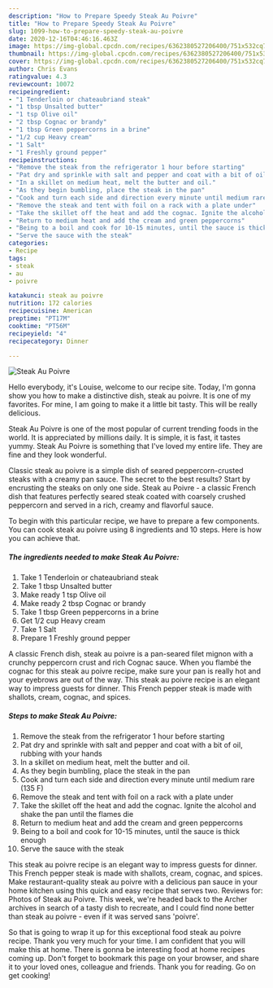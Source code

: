 ```yaml
---
description: "How to Prepare Speedy Steak Au Poivre"
title: "How to Prepare Speedy Steak Au Poivre"
slug: 1099-how-to-prepare-speedy-steak-au-poivre
date: 2020-12-16T04:46:16.463Z
image: https://img-global.cpcdn.com/recipes/6362380527206400/751x532cq70/steak-au-poivre-recipe-main-photo.jpg
thumbnail: https://img-global.cpcdn.com/recipes/6362380527206400/751x532cq70/steak-au-poivre-recipe-main-photo.jpg
cover: https://img-global.cpcdn.com/recipes/6362380527206400/751x532cq70/steak-au-poivre-recipe-main-photo.jpg
author: Chris Evans
ratingvalue: 4.3
reviewcount: 10072
recipeingredient:
- "1 Tenderloin or chateaubriand steak"
- "1 tbsp Unsalted butter"
- "1 tsp Olive oil"
- "2 tbsp Cognac or brandy"
- "1 tbsp Green peppercorns in a brine"
- "1/2 cup Heavy cream"
- "1 Salt"
- "1 Freshly ground pepper"
recipeinstructions:
- "Remove the steak from the refrigerator 1 hour before starting"
- "Pat dry and sprinkle with salt and pepper and coat with a bit of oil, rubbing with your hands"
- "In a skillet on medium heat, melt the butter and oil."
- "As they begin bumbling, place the steak in the pan"
- "Cook and turn each side and direction every minute until medium rare (135 F)"
- "Remove the steak and tent with foil on a rack with a plate under"
- "Take the skillet off the heat and add the cognac. Ignite the alcohol and shake the pan until the flames die"
- "Return to medium heat and add the cream and green peppercorns"
- "Being to a boil and cook for 10-15 minutes, until the sauce is thick enough"
- "Serve the sauce with the steak"
categories:
- Recipe
tags:
- steak
- au
- poivre

katakunci: steak au poivre 
nutrition: 172 calories
recipecuisine: American
preptime: "PT17M"
cooktime: "PT56M"
recipeyield: "4"
recipecategory: Dinner

---
```



![Steak Au Poivre](https://img-global.cpcdn.com/recipes/6362380527206400/751x532cq70/steak-au-poivre-recipe-main-photo.jpg)

Hello everybody, it's Louise, welcome to our recipe site. Today, I'm gonna show you how to make a distinctive dish, steak au poivre. It is one of my favorites. For mine, I am going to make it a little bit tasty. This will be really delicious.

Steak Au Poivre is one of the most popular of current trending foods in the world. It is appreciated by millions daily. It is simple, it is fast, it tastes yummy. Steak Au Poivre is something that I've loved my entire life. They are fine and they look wonderful.

Classic steak au poivre is a simple dish of seared peppercorn-crusted steaks with a creamy pan sauce. The secret to the best results? Start by encrusting the steaks on only one side. Steak au Poivre - a classic French dish that features perfectly seared steak coated with coarsely crushed peppercorn and served in a rich, creamy and flavorful sauce.


To begin with this particular recipe, we have to prepare a few components. You can cook steak au poivre using 8 ingredients and 10 steps. Here is how you can achieve that.

<!--inarticleads1-->

##### The ingredients needed to make Steak Au Poivre:

1. Take 1 Tenderloin or chateaubriand steak
1. Take 1 tbsp Unsalted butter
1. Make ready 1 tsp Olive oil
1. Make ready 2 tbsp Cognac or brandy
1. Take 1 tbsp Green peppercorns in a brine
1. Get 1/2 cup Heavy cream
1. Take 1 Salt
1. Prepare 1 Freshly ground pepper


A classic French dish, steak au poivre is a pan-seared filet mignon with a crunchy peppercorn crust and rich Cognac sauce. When you flambé the cognac for this steak au poivre recipe, make sure your pan is really hot and your eyebrows are out of the way. This steak au poivre recipe is an elegant way to impress guests for dinner. This French pepper steak is made with shallots, cream, cognac, and spices. 

<!--inarticleads2-->

##### Steps to make Steak Au Poivre:

1. Remove the steak from the refrigerator 1 hour before starting
1. Pat dry and sprinkle with salt and pepper and coat with a bit of oil, rubbing with your hands
1. In a skillet on medium heat, melt the butter and oil.
1. As they begin bumbling, place the steak in the pan
1. Cook and turn each side and direction every minute until medium rare (135 F)
1. Remove the steak and tent with foil on a rack with a plate under
1. Take the skillet off the heat and add the cognac. Ignite the alcohol and shake the pan until the flames die
1. Return to medium heat and add the cream and green peppercorns
1. Being to a boil and cook for 10-15 minutes, until the sauce is thick enough
1. Serve the sauce with the steak


This steak au poivre recipe is an elegant way to impress guests for dinner. This French pepper steak is made with shallots, cream, cognac, and spices. Make restaurant-quality steak au poivre with a delicious pan sauce in your home kitchen using this quick and easy recipe that serves two. Reviews for: Photos of Steak au Poivre. This week, we&#39;re headed back to the Archer archives in search of a tasty dish to recreate, and I could find none better than steak au poivre - even if it was served sans &#39;poivre&#39;. 

So that is going to wrap it up for this exceptional food steak au poivre recipe. Thank you very much for your time. I am confident that you will make this at home. There is gonna be interesting food at home recipes coming up. Don't forget to bookmark this page on your browser, and share it to your loved ones, colleague and friends. Thank you for reading. Go on get cooking!
